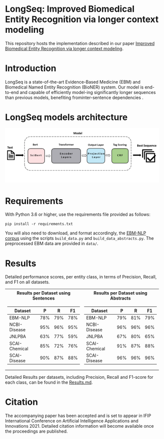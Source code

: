 # LongSeq: Improved Biomedical Entity Recognition via longer context modeling

This repository hosts the implementation described in our paper [Improved Biomedical Entity Recognition via longer context modeling](https://www.springerprofessional.de/en/improved-biomedical-entity-recognition-via-longer-context-modeli/19280400).

# Introduction
LongSeq is a state-of-the-art Evidence-Based Medicine (EBM) and Biomedical Named Entity Recognition (BioNER) system. Our model is end-to-end and capable of efficiently model-ing significantly longer sequences than previous models, benefiting frominter-sentence dependencies .


# LongSeq models architecture

<img src="https://github.com/AUTH-MINT/LongSeq/blob/main/Mobel_Architecture.png" width="800">

# Requirements
With Python 3.6 or higher, use the requirements file provided as follows: 

```
pip install -r requirements.txt
```
 
You will also need to download, and format accordingly, the [EBM-NLP corpus](https://github.com/bepnye/EBM-NLP) using the
 scripts ``build_data.py`` and ``build_data_abstracts.py``. The preprocessed EBM data are provided in ``data/``.

# Results 
Detailed performance scores, per entity class, in terms of Precision, Recall, and F1 on all datasets.

<table>
 <tr><th> Results per Dataset using Sentences</th><th> Results per Dataset using Abstracts</th></tr>
 <tr><td>

| Dataset  |  P  |  R  |  F1 |           
|---------------------|:---:|:---:|:---:|
| EBM-NLP             | 78% | 79% | 78% |
| NCBI-Disease        | 95% | 96% | 95% |
| JNLPBA              | 63% | 77% | 59% |
| SCAI-Chemical       | 85% | 72% | 76% |
| SCAI-Disease        | 90% | 87% | 88% |

</td><td>
 
| Dataset  |  P  |  R  |  F1 |
|---------------------|:---:|:---:|:---:|
| EBM-NLP             | 79% | 81% | 79% |
| NCBI-Disease        | 96% | 96% | 96% |
| JNLPBA              | 67% | 80% | 65% |
| SCAI-Chemical       | 91% | 87% | 88% |
| SCAI-Disease        | 96% | 96% | 96% |
</td></tr> </table>


Detailed Results per datasets, including Precision, Recall and F1-score for each class, can be found in the [Results.md](https://github.com/AUTH-MINT/LongSeq/blob/main/Results.md). 

# Citation
The accompanying paper has been accepted and is set to appear in IFIP International Conference on Artificial Intelligence Applications and Innovations 2021.
Detailed citation information will become available once the proceedings are published. 
